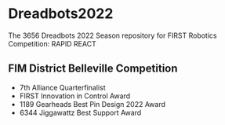 # Dreadbots2022

The 3656 Dreadbots 2022 Season repository for FIRST Robotics Competition: RAPID REACT

## FIM District Belleville Competition

- 7th Alliance Quarterfinalist
- FIRST Innovation in Control Award
- 1189 Gearheads Best Pin Design 2022 Award
- 6344 Jiggawattz Best Support Award
